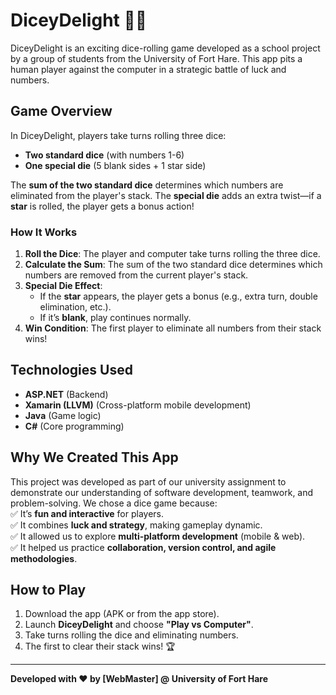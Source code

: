 # DiceyDelight 🎲✨  

DiceyDelight is an exciting dice-rolling game developed as a school project by a group of students from the University of Fort Hare. This app pits a human player against the computer in a strategic battle of luck and numbers.  

## Game Overview  
In DiceyDelight, players take turns rolling three dice:  
- **Two standard dice** (with numbers 1-6)  
- **One special die** (5 blank sides + 1 star side)  

The **sum of the two standard dice** determines which numbers are eliminated from the player's stack. The **special die** adds an extra twist—if a **star** is rolled, the player gets a bonus action!  

### How It Works  
1. **Roll the Dice**: The player and computer take turns rolling the three dice.  
2. **Calculate the Sum**: The sum of the two standard dice determines which numbers are removed from the current player's stack.  
3. **Special Die Effect**:  
   - If the **star** appears, the player gets a bonus (e.g., extra turn, double elimination, etc.).  
   - If it’s **blank**, play continues normally.  
4. **Win Condition**: The first player to eliminate all numbers from their stack wins!  

## Technologies Used  
- **ASP.NET** (Backend)  
- **Xamarin (LLVM)** (Cross-platform mobile development)  
- **Java** (Game logic)  
- **C#** (Core programming)  

## Why We Created This App  
This project was developed as part of our university assignment to demonstrate our understanding of software development, teamwork, and problem-solving. We chose a dice game because:  
✅ It’s **fun and interactive** for players.  
✅ It combines **luck and strategy**, making gameplay dynamic.  
✅ It allowed us to explore **multi-platform development** (mobile & web).  
✅ It helped us practice **collaboration, version control, and agile methodologies**.  

## How to Play  
1. Download the app (APK or from the app store).  
2. Launch **DiceyDelight** and choose **"Play vs Computer"**.  
3. Take turns rolling the dice and eliminating numbers.  
4. The first to clear their stack wins! 🏆  

---  
**Developed with ❤️ by [WebMaster] @ University of Fort Hare**  
